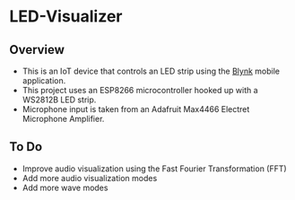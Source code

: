 # LED-Visualizer   
## Overview
* This is an IoT device that controls an LED strip using the [Blynk](https://blynk.io) mobile application.
* This project uses an ESP8266 microcontroller hooked up with a WS2812B LED strip.
* Microphone input is taken from an Adafruit Max4466 Electret Microphone Amplifier.

## To Do
* Improve audio visualization using the Fast Fourier Transformation (FFT)
* Add more audio visualization modes
* Add more wave modes
